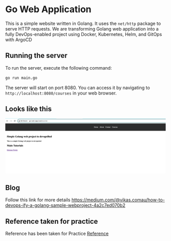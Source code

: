 # Go Web Application

This is a simple website written in Golang. It uses the `net/http` package to serve HTTP requests.
We are transforming Golang web application into a fully DevOps-enabled project using Docker, Kubernetes, Helm, and GitOps with ArgoCD

## Running the server

To run the server, execute the following command:

```bash
go run main.go
```

The server will start on port 8080. You can access it by navigating to `http://localhost:8080/courses` in your web browser.

## Looks like this
![Website](sample.png)



## Blog
Follow this link for more details https://medium.com/@vikas.comau/how-to-devops-ify-a-golang-sample-webproject-4a2c7ed070b2


## Reference taken for practice
Reference has been taken for Practice [Reference](https://github.com/iam-veeramalla/go-web-app-devop )
